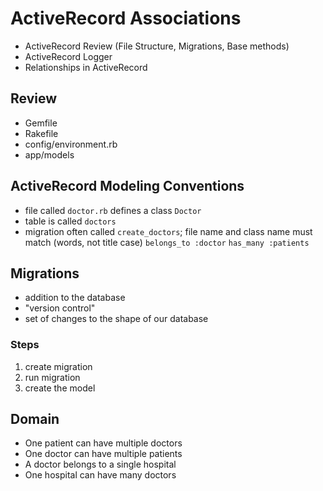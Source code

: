 # ActiveRecord Associations

- ActiveRecord Review (File Structure, Migrations, Base methods)
- ActiveRecord Logger
- Relationships in ActiveRecord

## Review

- Gemfile
- Rakefile
- config/environment.rb
- app/models

## ActiveRecord Modeling Conventions
- file called `doctor.rb` defines a class `Doctor`
- table is called `doctors`
- migration often called `create_doctors`; file name and class name must match (words, not title case)
`belongs_to :doctor`
`has_many :patients`


## Migrations
- addition to the database
- "version control"
- set of changes to the shape of our database

### Steps
1. create migration
2. run migration
3. create the model

## Domain

- One patient can have multiple doctors
- One doctor can have multiple patients
- A doctor belongs to a single hospital
- One hospital can have many doctors
